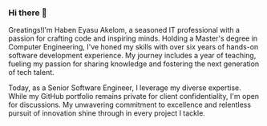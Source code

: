 ### Hi there 👋
Greatings!I'm Haben Eyasu Akelom, a seasoned IT professional with a passion for crafting code and inspiring minds. Holding a Master's degree in Computer Engineering, I've honed my skills with over six years of hands-on software development experience. My journey includes a year of teaching, fueling my passion for sharing knowledge and fostering the next generation of tech talent.

Today, as a Senior Software Engineer, I leverage my diverse expertise. While my GitHub portfolio remains private for client confidentiality, I'm open for discussions. My unwavering commitment to excellence and relentless pursuit of innovation shine through in every project I tackle.

<!--
**habeneyasu/habeneyasu** is a ✨ _special_ ✨ repository because its `README.md` (this file) appears on your GitHub profile.

Here are some ideas to get you started:

- 🔭 I’m currently working on ...
- 🌱 I’m currently learning ...
- 👯 I’m looking to collaborate on ...
- 🤔 I’m looking for help with ...
- 💬 Ask me about ...
- 📫 How to reach me: ...
- 😄 Pronouns: ...
- ⚡ Fun fact: ...
-->
